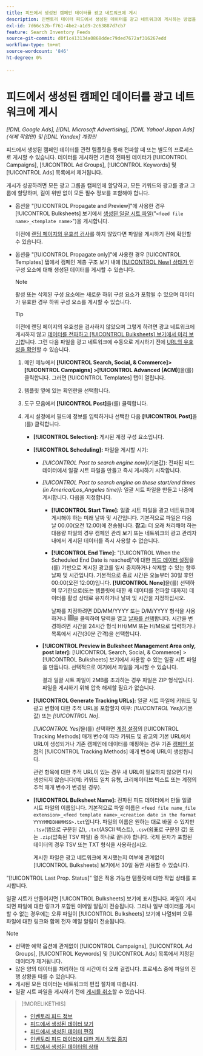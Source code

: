```yaml
---
title: 피드에서 생성된 캠페인 데이터를 광고 네트워크에 게시
description: 인벤토리 데이터 피드에서 생성된 데이터를 광고 네트워크에 게시하는 방법을 알아봅니다.
exl-id: 7d66c52b-f761-4be2-a1d9-2c63887d7cb7
feature: Search Inventory Feeds
source-git-commit: d0f1c413134a0868ddec79ded7672af316267edd
workflow-type: tm+mt
source-wordcount: '846'
ht-degree: 0%

---
```


# 피드에서 생성된 캠페인 데이터를 광고 네트워크에 게시

*[!DNL Google Ads], [!DNL Microsoft Advertising], [!DNL Yahoo! Japan Ads]&#x200B;(삭제 작업만) 및 [!DNL Yandex] 계정만*

피드에서 생성된 캠페인 데이터를 관련 템플릿을 통해 전파할 때 또는 별도의 프로세스로 게시할 수 있습니다. 데이터를 게시하면 기존의 전파된 데이터가 [!UICONTROL Campaigns], [!UICONTROL Ad Groups], [!UICONTROL Keywords] 및 [!UICONTROL Ads] 목록에서 제거됩니다.

게시가 성공하려면 모든 광고 그룹을 캠페인에 할당하고, 모든 키워드와 광고를 광고 그룹에 할당하며, 길이 위반 없이 모든 필수 정보를 포함해야 합니다.

* 옵션을 &quot;[!UICONTROL Propagate and Preview]&quot;에 사용한 경우 [!UICONTROL Bulksheets] 보기에서 [생성된 일괄 시트 파일](/help/search-social-commerce/campaign-management/bulksheets/bulksheet-post.md)(&quot;`<feed file name>_<template name>`&quot;)을 게시합니다.

  이전에 [랜딩 페이지의 유효성 검사](/help/search-social-commerce/campaign-management/bulksheets/bulksheet-validate-landing-pages.md)를 하지 않았다면 파일을 게시하기 전에 확인할 수 있습니다.

* 옵션을 &quot;[!UICONTROL Propagate only]&quot;에 사용한 경우 [!UICONTROL Templates] 탭에서 캠페인 계층 구조 보기 내에 [[!UICONTROL New] 상태가 &#x200B;](propagated-data-status.md)인 구성 요소에 대해 생성된 데이터를 게시할 수 있습니다.

  >[!NOTE]
  >
  >활성 또는 삭제된 구성 요소에는 새로운 하위 구성 요소가 포함될 수 있으며 데이터가 유효한 경우 하위 구성 요소를 게시할 수 있습니다.

  >[!TIP]
  >
  >이전에 랜딩 페이지의 유효성을 검사하지 않았으며 그렇게 하려면 광고 네트워크에 게시하지 않고 [데이터를 전파하고 [!UICONTROL Bulksheets] 보기에서 미리 보기](feed-data-propagate.md)합니다. 그런 다음 파일을 광고 네트워크에 수동으로 게시하기 전에 [URL의 유효성을 확인](/help/search-social-commerce/campaign-management/bulksheets/bulksheet-validate-landing-pages.md)할 수 있습니다.

   1. 메인 메뉴에서 **[!UICONTROL Search, Social, & Commerce]> [!UICONTROL Campaigns] >[!UICONTROL Advanced (ACM)]**&#x200B;을(를) 클릭합니다. 그러면 [!UICONTROL Templates] 탭이 열립니다.

   1. 템플릿 옆에 있는 확인란을 선택합니다.

   1. 도구 모음에서 **[!UICONTROL Post]**&#x200B;을(를) 클릭합니다.

   1. 게시 설정에서 필드에 정보를 입력하거나 선택한 다음 **[!UICONTROL Post]**&#x200B;을(를) 클릭합니다.

      * **[!UICONTROL Selection]:** 게시된 계정 구성 요소입니다.

      * **[!UICONTROL Scheduling]:** 파일을 게시할 시기:

         * *[!UICONTROL Post to search engine now]*(기본값): 전파된 피드 데이터에서 일괄 시트 파일을 만들고 즉시 게시하기 시작합니다.

         * *[!UICONTROL Post to search engine on these start/end times (in America/Los_Angeles time)]:* 일괄 시트 파일을 만들고 나중에 게시합니다. 다음을 지정합니다.

            * **[!UICONTROL Start Time]:** 일괄 시트 파일을 광고 네트워크에 게시해야 하는 미래 날짜 및 시간입니다. 기본적으로 파일은 다음 날 00:00(오전 12:00)에 전송됩니다. **참고:** 더 오래 처리해야 하는 대용량 파일의 경우 캠페인 관리 보기 또는 네트워크의 광고 관리자 내에서 게시된 데이터를 즉시 사용할 수 없습니다.

            * **[!UICONTROL End Time]:** &quot;[!UICONTROL When the Scheduled End Date is reached]&quot;에 대한 [피드 데이터 설정](feed-settings-manage.md#feed-data-settings)을(를) 기반으로 게시된 광고를 일시 중지하거나 삭제할 수 있는 향후 날짜 및 시간입니다. 기본적으로 종료 시간은 오늘부터 30일 후인 00:00(오전 12:00)입니다. **[!UICONTROL None]**&#x200B;을(를) 선택하여 무기한으로(또는 템플릿에 대한 새 데이터를 전파할 때까지) 데이터를 활성 상태로 유지하거나 날짜 및 시간을 지정하십시오.

              날짜를 지정하려면 DD/MM/YYYY 또는 D/M/YYYY 형식을 사용하거나 ![달력](/help/search-social-commerce/assets/calendar.png "달력")을 클릭하여 달력을 열고 [날짜를 선택](/help/search-social-commerce/common-tasks/navigation-editing-selection/calendar.md)합니다. 시간을 변경하려면 시간을 24시간 형식 HH/MM 또는 H/M으로 입력하거나 목록에서 시간(30분 간격)을 선택합니다.

         * **[!UICONTROL Preview in Bulksheet Management Area only, post later]:** [!UICONTROL Search, Social, & Commerce] > [!UICONTROL Bulksheets] 보기에서 사용할 수 있는 일괄 시트 파일을 만듭니다. 선택적으로 여기에서 파일을 게시할 수 있습니다.

           결과 일괄 시트 파일이 2MB를 초과하는 경우 파일은 ZIP 형식입니다. 파일을 게시하기 위해 압축 해제할 필요가 없습니다.

      * **[!UICONTROL Generate Tracking URLs]:** 일괄 시트 파일에 키워드 및 광고 변형에 대한 추적 URL을 포함할지 여부: *[!UICONTROL Yes]*(기본값) 또는 *[!UICONTROL No]*.

        *[!UICONTROL Yes]*&#x200B;을(를) 선택하면 [계정 설정](/help/search-social-commerce/campaign-management/accounts/ad-network-account-manage.md)의 [!UICONTROL Tracking Methods] 매개 변수에 따라 키워드 및 광고의 기본 URL에서 URL이 생성되거나 기존 캠페인에 데이터를 매핑하는 경우 기존 [캠페인 설정](/help/search-social-commerce/campaign-management/campaigns/campaign-manage.md)의 [!UICONTROL Tracking Methods] 매개 변수에 URL이 생성됩니다.

        관련 항목에 대한 추적 URL이 있는 경우 새 URL이 필요하지 않으면 다시 생성되지 않습니다(예: 키워드 일치 유형, 크리에이티브 텍스트 또는 계정의 추적 매개 변수가 변경된 경우).

      * **[!UICONTROL Bulksheet Name]:** 전파된 피드 데이터에서 만들 일괄 시트 파일의 이름입니다. 기본적으로 파일 이름은 `<feed file name_file extension>_<feed template name>_<creation date in the format YYYYMMDDHHMMSS>.txt`입니다. 파일의 이름은 원하는 대로 바꿀 수 있지만 `.tsv`(탭으로 구분된 값), `.txt`(ASCII 텍스트), `.csv`(쉼표로 구분된 값) 또는 `.zip`(압축된 TSV 파일) 중 하나로 끝나야 합니다. 국제 문자가 포함된 데이터의 경우 TSV 또는 TXT 형식을 사용하십시오.

        게시한 파일은 광고 네트워크에 게시했는지 여부에 관계없이 [!UICONTROL Bulksheets] 보기에서 30일 동안 사용할 수 있습니다.

&quot;[!UICONTROL Last Prop. Status]&quot; 열은 적용 가능한 템플릿에 대한 작업 상태를 표시합니다.

일괄 시트가 만들어지면 [!UICONTROL Bulksheets] 보기에 표시됩니다. 파일이 게시되면 파일에 대한 링크가 포함된 이메일 알림이 전송됩니다. 그러나 일부 데이터를 게시할 수 없는 경우에는 오류 파일이 [!UICONTROL Bulksheets] 보기에 나열되며 오류 파일에 대한 링크와 함께 전자 메일 알림이 전송됩니다.

>[!NOTE]
>
>* 선택한 예약 옵션에 관계없이 [!UICONTROL Campaigns], [!UICONTROL Ad Groups], [!UICONTROL Keywords] 및 [!UICONTROL Ads] 목록에서 지정된 데이터가 제거됩니다.
>* 많은 양의 데이터를 처리하는 데 시간이 더 오래 걸립니다. 프로세스 중에 파일의 진행 상황을 따를 수 있습니다.
>* 게시된 모든 데이터는 네트워크의 편집 절차에 따릅니다.
>* 일괄 시트 파일을 게시하기 전에 [게시를 취소](/help/search-social-commerce/campaign-management/bulksheets/bulksheet-stop-job.md)할 수 있습니다.

>[!MORELIKETHIS]
>
>* [인벤토리 피드 정보](inventory-feeds-about.md)
>* [피드에서 생성된 데이터 보기](propagated-data-view.md)
>* [피드에서 생성된 데이터 편집](propagated-data-edit.md)
>* [인벤토리 피드 데이터에 대한 게시 작업 중지](stop-job.md)
>* [피드에서 생성된 데이터의 상태](propagated-data-status.md)
